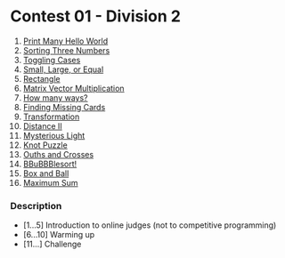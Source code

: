 # Contest 01 - Division 2

1. [Print Many Hello World](http://judge.u-aizu.ac.jp/onlinejudge/description.jsp?id=ITP1_3_A)
1. [Sorting Three Numbers](http://judge.u-aizu.ac.jp/onlinejudge/description.jsp?id=ITP1_2_C)
1. [Toggling Cases](http://judge.u-aizu.ac.jp/onlinejudge/description.jsp?id=ITP1_8_A)
1. [Small, Large, or Equal](http://judge.u-aizu.ac.jp/onlinejudge/description.jsp?id=ITP1_2_A)
1. [Rectangle](http://judge.u-aizu.ac.jp/onlinejudge/description.jsp?id=ITP1_1_C)
1. [Matrix Vector Multiplication](http://judge.u-aizu.ac.jp/onlinejudge/description.jsp?id=ITP1_6_D)
1. [How many ways?](http://judge.u-aizu.ac.jp/onlinejudge/description.jsp?id=ITP1_7_B)
1. [Finding Missing Cards](http://judge.u-aizu.ac.jp/onlinejudge/description.jsp?id=ITP1_6_B)
1. [Transformation](http://judge.u-aizu.ac.jp/onlinejudge/description.jsp?id=ITP1_9_D)
1. [Distance II](http://judge.u-aizu.ac.jp/onlinejudge/description.jsp?id=ITP1_10_D)
1. [Mysterious Light](https://agc001.contest.atcoder.jp/tasks/agc001_b)
1. [Knot Puzzle](https://agc002.contest.atcoder.jp/tasks/agc002_c)
1. [Ouths and Crosses](http://acm.timus.ru/problem.aspx?space=1&num=1195)
1. [BBuBBBlesort!](https://agc003.contest.atcoder.jp/tasks/agc003_c)
1. [Box and Ball](https://agc002.contest.atcoder.jp/tasks/agc002_b)
1. [Maximum Sum](http://acm.timus.ru/problem.aspx?space=1&num=1146)

### Description

+ [1...5] Introduction to online judges (not to competitive programming)
+ [6...10] Warming up
+ [11...] Challenge